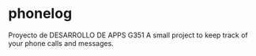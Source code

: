 # phonelog
Proyecto de DESARROLLO DE APPS G351
A small project to keep track of your phone calls and messages.
